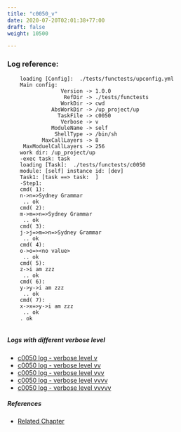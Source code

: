 ```yaml
---
title: "c0050_v"
date: 2020-07-20T02:01:38+77:00
draft: false
weight: 10500

---
```


### Log reference: <no value>

```
    loading [Config]:  ./tests/functests/upconfig.yml
    Main config:
                 Version -> 1.0.0
                  RefDir -> ./tests/functests
                 WorkDir -> cwd
              AbsWorkDir -> /up_project/up
                TaskFile -> c0050
                 Verbose -> v
              ModuleName -> self
               ShellType -> /bin/sh
           MaxCallLayers -> 8
     MaxModuelCallLayers -> 256
    work dir: /up_project/up
    -exec task: task
    loading [Task]:  ./tests/functests/c0050
    module: [self] instance id: [dev]
    Task1: [task ==> task:  ]
    -Step1:
    cmd( 1):
    n->n=>Sydney Grammar
     .. ok
    cmd( 2):
    m->m=>n=>Sydney Grammar
     .. ok
    cmd( 3):
    j->j=>m=>n=>Sydney Grammar
     .. ok
    cmd( 4):
    o->o=><no value>
     .. ok
    cmd( 5):
    z->i am zzz
     .. ok
    cmd( 6):
    y->y->i am zzz
     .. ok
    cmd( 7):
    x->x=>y->i am zzz
     .. ok
    . ok
    
```

##### Logs with different verbose level
* [c0050 log - verbose level v](../../logs/c0050_v)
* [c0050 log - verbose level vv](../../logs/c0050_vv)
* [c0050 log - verbose level vvv](../../logs/c0050_vvv)
* [c0050 log - verbose level vvvv](../../logs/c0050_vvvv)
* [c0050 log - verbose level vvvvv](../../logs/c0050_vvvvv)

##### References
* [Related Chapter](../../dvars/c0050)
